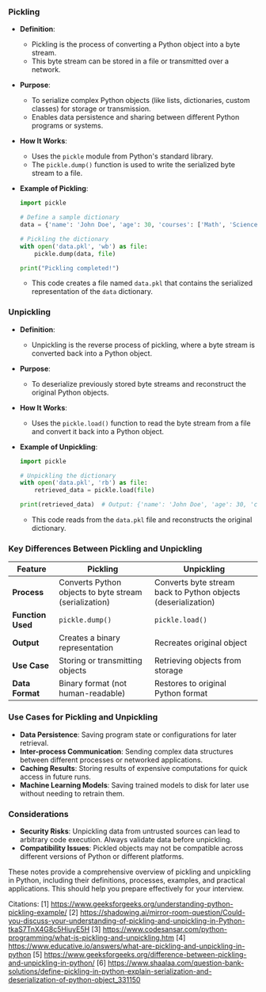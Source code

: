 ### Pickling

- **Definition**:
  - Pickling is the process of converting a Python object into a byte stream.
  - This byte stream can be stored in a file or transmitted over a network.

- **Purpose**:
  - To serialize complex Python objects (like lists, dictionaries, custom classes) for storage or transmission.
  - Enables data persistence and sharing between different Python programs or systems.

- **How It Works**:
  - Uses the `pickle` module from Python's standard library.
  - The `pickle.dump()` function is used to write the serialized byte stream to a file.

- **Example of Pickling**:
  ```python
  import pickle

  # Define a sample dictionary
  data = {'name': 'John Doe', 'age': 30, 'courses': ['Math', 'Science']}

  # Pickling the dictionary
  with open('data.pkl', 'wb') as file:
      pickle.dump(data, file)

  print("Pickling completed!")
  ```
  - This code creates a file named `data.pkl` that contains the serialized representation of the `data` dictionary.

### Unpickling

- **Definition**:
  - Unpickling is the reverse process of pickling, where a byte stream is converted back into a Python object.
  
- **Purpose**:
  - To deserialize previously stored byte streams and reconstruct the original Python objects.
  
- **How It Works**:
  - Uses the `pickle.load()` function to read the byte stream from a file and convert it back into a Python object.

- **Example of Unpickling**:
  ```python
  import pickle

  # Unpickling the dictionary
  with open('data.pkl', 'rb') as file:
      retrieved_data = pickle.load(file)

  print(retrieved_data)  # Output: {'name': 'John Doe', 'age': 30, 'courses': ['Math', 'Science']}
  ```
  - This code reads from the `data.pkl` file and reconstructs the original dictionary.

### Key Differences Between Pickling and Unpickling

| Feature                | Pickling                           | Unpickling                       |
|------------------------|------------------------------------|----------------------------------|
| **Process**            | Converts Python objects to byte stream (serialization) | Converts byte stream back to Python objects (deserialization) |
| **Function Used**      | `pickle.dump()`                   | `pickle.load()`                  |
| **Output**             | Creates a binary representation    | Recreates original object        |
| **Use Case**           | Storing or transmitting objects    | Retrieving objects from storage   |
| **Data Format**        | Binary format (not human-readable) | Restores to original Python format |

### Use Cases for Pickling and Unpickling

- **Data Persistence**: Saving program state or configurations for later retrieval.
- **Inter-process Communication**: Sending complex data structures between different processes or networked applications.
- **Caching Results**: Storing results of expensive computations for quick access in future runs.
- **Machine Learning Models**: Saving trained models to disk for later use without needing to retrain them.

### Considerations

- **Security Risks**: Unpickling data from untrusted sources can lead to arbitrary code execution. Always validate data before unpickling.
- **Compatibility Issues**: Pickled objects may not be compatible across different versions of Python or different platforms.

These notes provide a comprehensive overview of pickling and unpickling in Python, including their definitions, processes, examples, and practical applications. This should help you prepare effectively for your interview.

Citations:
[1] https://www.geeksforgeeks.org/understanding-python-pickling-example/
[2] https://shadowing.ai/mirror-room-question/Could-you-discuss-your-understanding-of-pickling-and-unpickling-in-Python-tkaS7TnX4G8c5HiuyE5H
[3] https://www.codesansar.com/python-programming/what-is-pickling-and-unpickling.htm
[4] https://www.educative.io/answers/what-are-pickling-and-unpickling-in-python
[5] https://www.geeksforgeeks.org/difference-between-pickling-and-unpickling-in-python/
[6] https://www.shaalaa.com/question-bank-solutions/define-pickling-in-python-explain-serialization-and-deserialization-of-python-object_331150